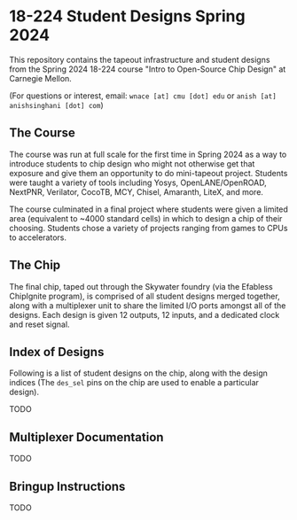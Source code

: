 # 18-224 Student Designs Spring 2024

This repository contains the tapeout infrastructure and student designs from the Spring 2024 18-224 course "Intro to Open-Source Chip Design" at Carnegie Mellon.

(For questions or interest, email: `wnace [at] cmu [dot] edu` or `anish [at] anishsinghani [dot] com`)

## The Course

The course was run at full scale for the first time in Spring 2024 as a way to introduce students to chip design who might not otherwise get that exposure and give them an opportunity to do mini-tapeout project. Students were taught a variety of tools including Yosys, OpenLANE/OpenROAD, NextPNR, Verilator, CocoTB, MCY, Chisel, Amaranth, LiteX, and more.

The course culminated in a final project where students were given a limited area (equivalent to ~4000 standard cells) in which to design a chip of their choosing. Students chose a variety of projects ranging from games to CPUs to accelerators.

## The Chip

The final chip, taped out through the Skywater foundry (via the Efabless ChipIgnite program), is comprised of all student designs merged together, along with a multiplexer unit to share the limited I/O ports amongst all of the designs. Each design is given 12 outputs, 12 inputs, and a dedicated clock and reset signal. 

## Index of Designs

Following is a list of student designs on the chip, along with the design indices (The `des_sel` pins on the chip are used to enable a particular design).

TODO

## Multiplexer Documentation

TODO

## Bringup Instructions

TODO
